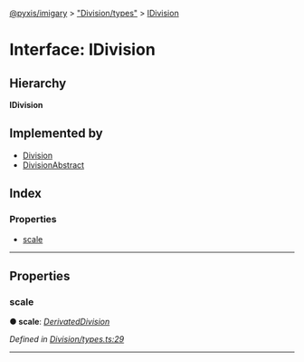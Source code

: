[@pyxis/imigary](../README.md) > ["Division/types"](../modules/_division_types_.md) > [IDivision](../interfaces/_division_types_.idivision.md)

# Interface: IDivision

## Hierarchy

**IDivision**

## Implemented by

* [Division](../classes/_division_division_.division.md)
* [DivisionAbstract](../classes/_division_divisionabstract_.divisionabstract.md)

## Index

### Properties

* [scale](_division_types_.idivision.md#scale)

---

## Properties

<a id="scale"></a>

###  scale

**● scale**: *[DerivatedDivision](../modules/_division_types_.md#derivateddivision)*

*Defined in [Division/types.ts:29](https://github.com/creaux/pyxis/blob/1000889/packages/imigary/src/Division/types.ts#L29)*

___

